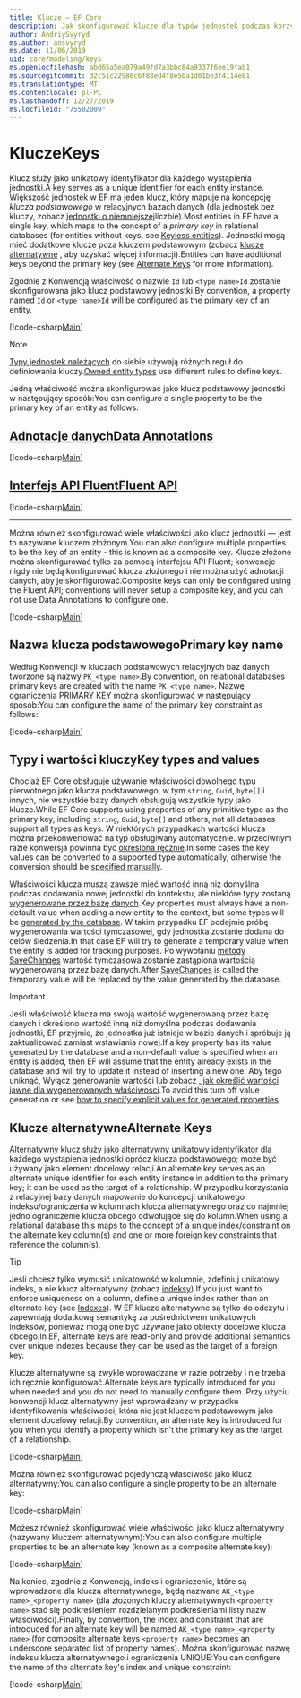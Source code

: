 ```yaml
---
title: Klucze — EF Core
description: Jak skonfigurować klucze dla typów jednostek podczas korzystania z Entity Framework Core
author: AndriySvyryd
ms.author: ansvyryd
ms.date: 11/06/2019
uid: core/modeling/keys
ms.openlocfilehash: abd65a5ea079a49fd7a3bbc84a9337f6ee19fab1
ms.sourcegitcommit: 32c51c22988c6f83ed4f8e50a1d01be3f4114e81
ms.translationtype: MT
ms.contentlocale: pl-PL
ms.lasthandoff: 12/27/2019
ms.locfileid: "75502009"
---
```

# <a name="keys"></a><span data-ttu-id="4fe15-103">Klucze</span><span class="sxs-lookup"><span data-stu-id="4fe15-103">Keys</span></span>

<span data-ttu-id="4fe15-104">Klucz służy jako unikatowy identyfikator dla każdego wystąpienia jednostki.</span><span class="sxs-lookup"><span data-stu-id="4fe15-104">A key serves as a unique identifier for each entity instance.</span></span> <span data-ttu-id="4fe15-105">Większość jednostek w EF ma jeden klucz, który mapuje na koncepcję *klucza podstawowego* w relacyjnych bazach danych (dla jednostek bez kluczy, zobacz [jednostki o niemniejszej](xref:core/modeling/keyless-entity-types)liczbie).</span><span class="sxs-lookup"><span data-stu-id="4fe15-105">Most entities in EF have a single key, which maps to the concept of a *primary key* in relational databases (for entities without keys, see [Keyless entities](xref:core/modeling/keyless-entity-types)).</span></span> <span data-ttu-id="4fe15-106">Jednostki mogą mieć dodatkowe klucze poza kluczem podstawowym (zobacz [klucze alternatywne](#alternate-keys) , aby uzyskać więcej informacji).</span><span class="sxs-lookup"><span data-stu-id="4fe15-106">Entities can have additional keys beyond the primary key (see [Alternate Keys](#alternate-keys) for more information).</span></span>

<span data-ttu-id="4fe15-107">Zgodnie z Konwencją właściwość o nazwie `Id` lub `<type name>Id` zostanie skonfigurowana jako klucz podstawowy jednostki.</span><span class="sxs-lookup"><span data-stu-id="4fe15-107">By convention, a property named `Id` or `<type name>Id` will be configured as the primary key of an entity.</span></span>

[!code-csharp[Main](../../../samples/core/Modeling/Conventions/KeyId.cs?name=KeyId&highlight=3,11)]

> [!NOTE]
> <span data-ttu-id="4fe15-108">[Typy jednostek należących](xref:core/modeling/owned-entities) do siebie używają różnych reguł do definiowania kluczy.</span><span class="sxs-lookup"><span data-stu-id="4fe15-108">[Owned entity types](xref:core/modeling/owned-entities) use different rules to define keys.</span></span>

<span data-ttu-id="4fe15-109">Jedną właściwość można skonfigurować jako klucz podstawowy jednostki w następujący sposób:</span><span class="sxs-lookup"><span data-stu-id="4fe15-109">You can configure a single property to be the primary key of an entity as follows:</span></span>

## <a name="data-annotationstabdata-annotations"></a>[<span data-ttu-id="4fe15-110">Adnotacje danych</span><span class="sxs-lookup"><span data-stu-id="4fe15-110">Data Annotations</span></span>](#tab/data-annotations)

[!code-csharp[Main](../../../samples/core/Modeling/DataAnnotations/KeySingle.cs?name=KeySingle&highlight=3)]

## <a name="fluent-apitabfluent-api"></a>[<span data-ttu-id="4fe15-111">Interfejs API Fluent</span><span class="sxs-lookup"><span data-stu-id="4fe15-111">Fluent API</span></span>](#tab/fluent-api)

[!code-csharp[Main](../../../samples/core/Modeling/FluentAPI/KeySingle.cs?name=KeySingle&highlight=4)]

***

<span data-ttu-id="4fe15-112">Można również skonfigurować wiele właściwości jako klucz jednostki — jest to nazywane kluczem złożonym.</span><span class="sxs-lookup"><span data-stu-id="4fe15-112">You can also configure multiple properties to be the key of an entity - this is known as a composite key.</span></span> <span data-ttu-id="4fe15-113">Klucze złożone można skonfigurować tylko za pomocą interfejsu API Fluent; konwencje nigdy nie będą konfigurować klucza złożonego i nie można użyć adnotacji danych, aby je skonfigurować.</span><span class="sxs-lookup"><span data-stu-id="4fe15-113">Composite keys can only be configured using the Fluent API; conventions will never setup a composite key, and you can not use Data Annotations to configure one.</span></span>

[!code-csharp[Main](../../../samples/core/Modeling/FluentAPI/KeyComposite.cs?name=KeyComposite&highlight=4)]

## <a name="primary-key-name"></a><span data-ttu-id="4fe15-114">Nazwa klucza podstawowego</span><span class="sxs-lookup"><span data-stu-id="4fe15-114">Primary key name</span></span>

<span data-ttu-id="4fe15-115">Według Konwencji w kluczach podstawowych relacyjnych baz danych tworzone są nazwy `PK_<type name>`.</span><span class="sxs-lookup"><span data-stu-id="4fe15-115">By convention, on relational databases primary keys are created with the name `PK_<type name>`.</span></span> <span data-ttu-id="4fe15-116">Nazwę ograniczenia PRIMARY KEY można skonfigurować w następujący sposób:</span><span class="sxs-lookup"><span data-stu-id="4fe15-116">You can configure the name of the primary key constraint as follows:</span></span>

[!code-csharp[Main](../../../samples/core/Modeling/FluentAPI/KeyName.cs?name=KeyName&highlight=5)]

## <a name="key-types-and-values"></a><span data-ttu-id="4fe15-117">Typy i wartości kluczy</span><span class="sxs-lookup"><span data-stu-id="4fe15-117">Key types and values</span></span>

<span data-ttu-id="4fe15-118">Chociaż EF Core obsługuje używanie właściwości dowolnego typu pierwotnego jako klucza podstawowego, w tym `string`, `Guid`, `byte[]` i innych, nie wszystkie bazy danych obsługują wszystkie typy jako klucze.</span><span class="sxs-lookup"><span data-stu-id="4fe15-118">While EF Core supports using properties of any primitive type as the primary key, including `string`, `Guid`, `byte[]` and others, not all databases support all types as keys.</span></span> <span data-ttu-id="4fe15-119">W niektórych przypadkach wartości klucza można przekonwertować na typ obsługiwany automatycznie. w przeciwnym razie konwersja powinna być [określona ręcznie](xref:core/modeling/value-conversions).</span><span class="sxs-lookup"><span data-stu-id="4fe15-119">In some cases the key values can be converted to a supported type automatically, otherwise the conversion should be [specified manually](xref:core/modeling/value-conversions).</span></span>

<span data-ttu-id="4fe15-120">Właściwości klucza muszą zawsze mieć wartość inną niż domyślna podczas dodawania nowej jednostki do kontekstu, ale niektóre typy zostaną [wygenerowane przez bazę danych](xref:core/modeling/generated-properties).</span><span class="sxs-lookup"><span data-stu-id="4fe15-120">Key properties must always have a non-default value when adding a new entity to the context, but some types will be [generated by the database](xref:core/modeling/generated-properties).</span></span> <span data-ttu-id="4fe15-121">W takim przypadku EF podejmie próbę wygenerowania wartości tymczasowej, gdy jednostka zostanie dodana do celów śledzenia.</span><span class="sxs-lookup"><span data-stu-id="4fe15-121">In that case EF will try to generate a temporary value when the entity is added for tracking purposes.</span></span> <span data-ttu-id="4fe15-122">Po wywołaniu [metody SaveChanges](/dotnet/api/Microsoft.EntityFrameworkCore.DbContext.SaveChanges) wartość tymczasowa zostanie zastąpiona wartością wygenerowaną przez bazę danych.</span><span class="sxs-lookup"><span data-stu-id="4fe15-122">After [SaveChanges](/dotnet/api/Microsoft.EntityFrameworkCore.DbContext.SaveChanges) is called the temporary value will be replaced by the value generated by the database.</span></span>

> [!Important]
> <span data-ttu-id="4fe15-123">Jeśli właściwość klucza ma swoją wartość wygenerowaną przez bazę danych i określono wartość inną niż domyślna podczas dodawania jednostki, EF przyjmie, że jednostka już istnieje w bazie danych i spróbuje ją zaktualizować zamiast wstawiania nowej.</span><span class="sxs-lookup"><span data-stu-id="4fe15-123">If a key property has its value generated by the database and a non-default value is specified when an entity is added, then EF will assume that the entity already exists in the database and will try to update it instead of inserting a new one.</span></span> <span data-ttu-id="4fe15-124">Aby tego uniknąć, Wyłącz generowanie wartości lub zobacz [, jak określić wartości jawne dla wygenerowanych właściwości](../saving/explicit-values-generated-properties.md).</span><span class="sxs-lookup"><span data-stu-id="4fe15-124">To avoid this turn off value generation or see [how to specify explicit values for generated properties](../saving/explicit-values-generated-properties.md).</span></span>

## <a name="alternate-keys"></a><span data-ttu-id="4fe15-125">Klucze alternatywne</span><span class="sxs-lookup"><span data-stu-id="4fe15-125">Alternate Keys</span></span>

<span data-ttu-id="4fe15-126">Alternatywny klucz służy jako alternatywny unikatowy identyfikator dla każdego wystąpienia jednostki oprócz klucza podstawowego; może być używany jako element docelowy relacji.</span><span class="sxs-lookup"><span data-stu-id="4fe15-126">An alternate key serves as an alternate unique identifier for each entity instance in addition to the primary key; it can be used as the target of a relationship.</span></span> <span data-ttu-id="4fe15-127">W przypadku korzystania z relacyjnej bazy danych mapowanie do koncepcji unikatowego indeksu/ograniczenia w kolumnach klucza alternatywnego oraz co najmniej jedno ograniczenie klucza obcego odwołujące się do kolumn.</span><span class="sxs-lookup"><span data-stu-id="4fe15-127">When using a relational database this maps to the concept of a unique index/constraint on the alternate key column(s) and one or more foreign key constraints that reference the column(s).</span></span>

> [!TIP]
> <span data-ttu-id="4fe15-128">Jeśli chcesz tylko wymusić unikatowość w kolumnie, zdefiniuj unikatowy indeks, a nie klucz alternatywny (zobacz [indeksy](indexes.md)).</span><span class="sxs-lookup"><span data-stu-id="4fe15-128">If you just want to enforce uniqueness on a column, define a unique index rather than an alternate key (see [Indexes](indexes.md)).</span></span> <span data-ttu-id="4fe15-129">W EF klucze alternatywne są tylko do odczytu i zapewniają dodatkową semantykę za pośrednictwem unikatowych indeksów, ponieważ mogą one być używane jako obiekty docelowe klucza obcego.</span><span class="sxs-lookup"><span data-stu-id="4fe15-129">In EF, alternate keys are read-only and provide additional semantics over unique indexes because they can be used as the target of a foreign key.</span></span>

<span data-ttu-id="4fe15-130">Klucze alternatywne są zwykle wprowadzane w razie potrzeby i nie trzeba ich ręcznie konfigurować.</span><span class="sxs-lookup"><span data-stu-id="4fe15-130">Alternate keys are typically introduced for you when needed and you do not need to manually configure them.</span></span> <span data-ttu-id="4fe15-131">Przy użyciu konwencji klucz alternatywny jest wprowadzany w przypadku identyfikowania właściwości, która nie jest kluczem podstawowym jako element docelowy relacji.</span><span class="sxs-lookup"><span data-stu-id="4fe15-131">By convention, an alternate key is introduced for you when you identify a property which isn't the primary key as the target of a relationship.</span></span>

[!code-csharp[Main](../../../samples/core/Modeling/Conventions/AlternateKey.cs?name=AlternateKey&highlight=12)]

<span data-ttu-id="4fe15-132">Można również skonfigurować pojedynczą właściwość jako klucz alternatywny:</span><span class="sxs-lookup"><span data-stu-id="4fe15-132">You can also configure a single property to be an alternate key:</span></span>

[!code-csharp[Main](../../../samples/core/Modeling/FluentAPI/AlternateKeySingle.cs?name=AlternateKeySingle&highlight=4)]

<span data-ttu-id="4fe15-133">Możesz również skonfigurować wiele właściwości jako klucz alternatywny (nazywany kluczem alternatywnym):</span><span class="sxs-lookup"><span data-stu-id="4fe15-133">You can also configure multiple properties to be an alternate key (known as a composite alternate key):</span></span>

[!code-csharp[Main](../../../samples/core/Modeling/FluentAPI/AlternateKeyComposite.cs?name=AlternateKeyComposite&highlight=4)]

<span data-ttu-id="4fe15-134">Na koniec, zgodnie z Konwencją, indeks i ograniczenie, które są wprowadzone dla klucza alternatywnego, będą nazwane `AK_<type name>_<property name>` (dla złożonych kluczy alternatywnych `<property name>` stać się podkreśleniem rozdzielanym podkreśleniami listy nazw właściwości).</span><span class="sxs-lookup"><span data-stu-id="4fe15-134">Finally, by convention, the index and constraint that are introduced for an alternate key will be named `AK_<type name>_<property name>` (for composite alternate keys `<property name>` becomes an underscore separated list of property names).</span></span> <span data-ttu-id="4fe15-135">Można skonfigurować nazwę indeksu klucza alternatywnego i ograniczenia UNIQUE:</span><span class="sxs-lookup"><span data-stu-id="4fe15-135">You can configure the name of the alternate key's index and unique constraint:</span></span>

[!code-csharp[Main](../../../samples/core/Modeling/FluentAPI/AlternateKeyName.cs?name=AlternateKeyName&highlight=5)]
